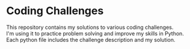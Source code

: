 # Coding Challenges

This repository contains my solutions to various coding challenges.  
I'm using it to practice problem solving and improve my skills in Python.  
Each python file includes the challenge description and my solution.
